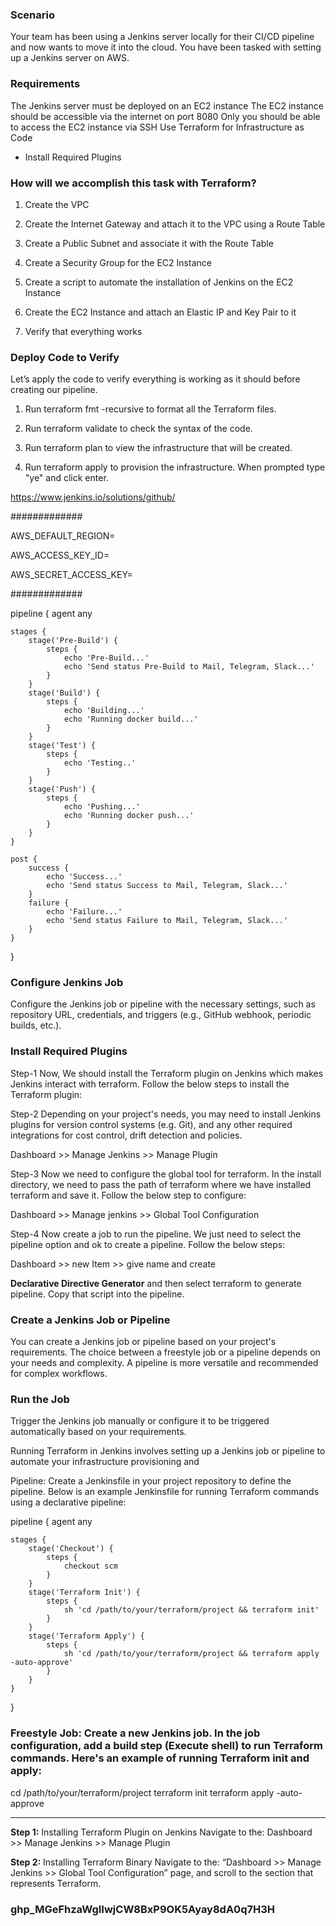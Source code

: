 ### Scenario

Your team has been using a Jenkins server locally for their CI/CD pipeline and now wants to move it into the cloud. You have been tasked with setting up a Jenkins server on AWS.

### Requirements

The Jenkins server must be deployed on an EC2 instance
The EC2 instance should be accessible via the internet on port 8080
Only you should be able to access the EC2 instance via SSH
Use Terraform for Infrastructure as Code

- Install Required Plugins

### How will we accomplish this task with Terraform?

1. Create the VPC

2. Create the Internet Gateway and attach it to the VPC using a Route Table

3. Create a Public Subnet and associate it with the Route Table

4. Create a Security Group for the EC2 Instance

5. Create a script to automate the installation of Jenkins on the EC2 Instance

6. Create the EC2 Instance and attach an Elastic IP and Key Pair to it

7. Verify that everything works

### Deploy Code to Verify

Let’s apply the code to verify everything is working as it should before creating our pipeline.

1. Run terraform fmt -recursive to format all the Terraform files.

2. Run terraform validate to check the syntax of the code.

3. Run terraform plan to view the infrastructure that will be created.

4. Run terraform apply to provision the infrastructure. When prompted type "ye" and click enter.

https://www.jenkins.io/solutions/github/



#############

AWS_DEFAULT_REGION=<region of bucket>

AWS_ACCESS_KEY_ID=<aws id>

AWS_SECRET_ACCESS_KEY=<your secret access key>

#############

<!-- 
pipeline {
    agent any
pipeline {
    agent any
    stages {
        stage('deploy') {
            steps {
              sh "aws configure set region $AWS_DEFAULT_REGION" 
              sh "aws configure set aws_access_key_id $AWS_ACCESS_KEY_ID"  
              sh "aws configure set aws_secret_access_key $AWS_SECRET_ACCESS_KEY"
              sh "terraform init && terraform fmt && terraform validate && terraform plan"
              sh "time terraform fmt && terraform validate && terraform apply -auto-approve"
            }
        }
    }
} -->



pipeline {
    agent any

    stages {
        stage('Pre-Build') {
            steps {
                echo 'Pre-Build...'
                echo 'Send status Pre-Build to Mail, Telegram, Slack...'
            }
        }
        stage('Build') {
            steps {
                echo 'Building...'
                echo 'Running docker build...'
            }
        }
        stage('Test') {
            steps {
                echo 'Testing..'
            }
        }
        stage('Push') {
            steps {
                echo 'Pushing...'
                echo 'Running docker push...'
            }
        }
    }
    
    post {
        success {
            echo 'Success...'
            echo 'Send status Success to Mail, Telegram, Slack...'
        }
        failure {
            echo 'Failure...'
            echo 'Send status Failure to Mail, Telegram, Slack...'
        }
    }

}

### Configure Jenkins Job

Configure the Jenkins job or pipeline with the necessary settings, such as repository URL, credentials, and triggers (e.g., GitHub webhook, periodic builds, etc.).

### Install Required Plugins

Step-1
Now, We should install the Terraform plugin on Jenkins which makes Jenkins interact with terraform. Follow the below steps to install the Terraform plugin:

Step-2
Depending on your project's needs, you may need to install Jenkins plugins for version control systems (e.g. Git), and any other required integrations for cost control, drift detection and policies.

Dashboard >> Manage Jenkins >> Manage Plugin

Step-3
Now we need to configure the global tool for terraform. In the install directory, we need to pass the path of terraform where we have installed terraform and save it. Follow the below step to configure:

Dashboard >> Manage jenkins >> Global Tool Configuration

Step-4
Now create a job to run the pipeline. We just need to select the pipeline option and ok to create a pipeline. Follow the below steps:

Dashboard >> new Item >> give name and create

**Declarative Directive Generator** and then select terraform to generate pipeline. Copy that script into the pipeline.

### Create a Jenkins Job or Pipeline

You can create a Jenkins job or pipeline based on your project's requirements. The choice between a freestyle job or a pipeline depends on your needs and complexity. A pipeline is more versatile and recommended for complex workflows.

### Run the Job
Trigger the Jenkins job manually or configure it to be triggered automatically based on your requirements.

Running Terraform in Jenkins involves setting up a Jenkins job or pipeline to automate your infrastructure provisioning and 

Pipeline: Create a Jenkinsfile in your project repository to define the pipeline. Below is an example Jenkinsfile for running Terraform commands using a declarative pipeline:

pipeline {
    agent any

    stages {
        stage('Checkout') {
            steps {
                checkout scm
            }
        }
        stage('Terraform Init') {
            steps {
                sh 'cd /path/to/your/terraform/project && terraform init'
            }
        }
        stage('Terraform Apply') {
            steps {
                sh 'cd /path/to/your/terraform/project && terraform apply -auto-approve'
            }
        }
    }
}

### Freestyle Job: Create a new Jenkins job. In the job configuration, add a build step (Execute shell) to run Terraform commands. Here's an example of running Terraform init and apply:

cd /path/to/your/terraform/project
terraform init
terraform apply -auto-approve


---------------------------------------

**Step 1:** Installing Terraform Plugin on Jenkins
Navigate to the: Dashboard >> Manage Jenkins >> Manage Plugin

**Step 2:** Installing Terraform Binary
Navigate to the: “Dashboard >> Manage Jenkins >> Global Tool Configuration” page, and scroll to the section that represents Terraform.


### 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